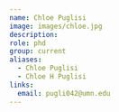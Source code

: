 ```yaml
---
name: Chloe Puglisi
image: images/chloe.jpg
description:
role: phd
group: current
aliases:
  - Chloe Puglisi
  - Chloe H Puglisi
links:
  email: pugli042@umn.edu
---
```


